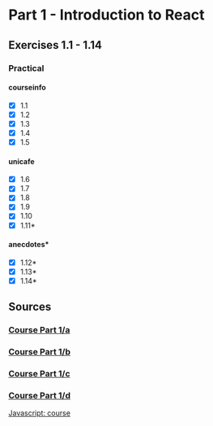 # Part 1 - Introduction to React

## Exercises 1.1 - 1.14

### Practical
#### courseinfo
- [x] 1.1
- [x] 1.2
- [x] 1.3
- [x] 1.4
- [x] 1.5
#### unicafe
- [x] 1.6
- [x] 1.7
- [x] 1.8
- [x] 1.9 
- [x] 1.10
- [x] 1.11*
#### anecdotes*
- [x] 1.12*
- [x] 1.13*
- [x] 1.14*

## Sources
### [Course Part 1/a](https://fullstackopen.com/en/part1/introduction_to_react)
### [Course Part 1/b](https://fullstackopen.com/en/part1)
### [Course Part 1/c](https://fullstackopen.com/en/part1/component_state_event_handlers)
### [Course Part 1/d](https://fullstackopen.com/en/part1/a_more_complex_state_debugging_react_apps)
[Javascript: course](https://fullstackopen.com/en/part1/java_script#object-methods-and-this)
